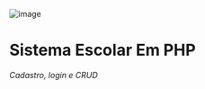 ![image](https://github.com/maari95/SistemaEscolar/assets/106203918/9ffe7277-8d21-4e50-8c32-af9ea7e6c3cb)
# Sistema Escolar Em PHP

*Cadastro, login e CRUD*
